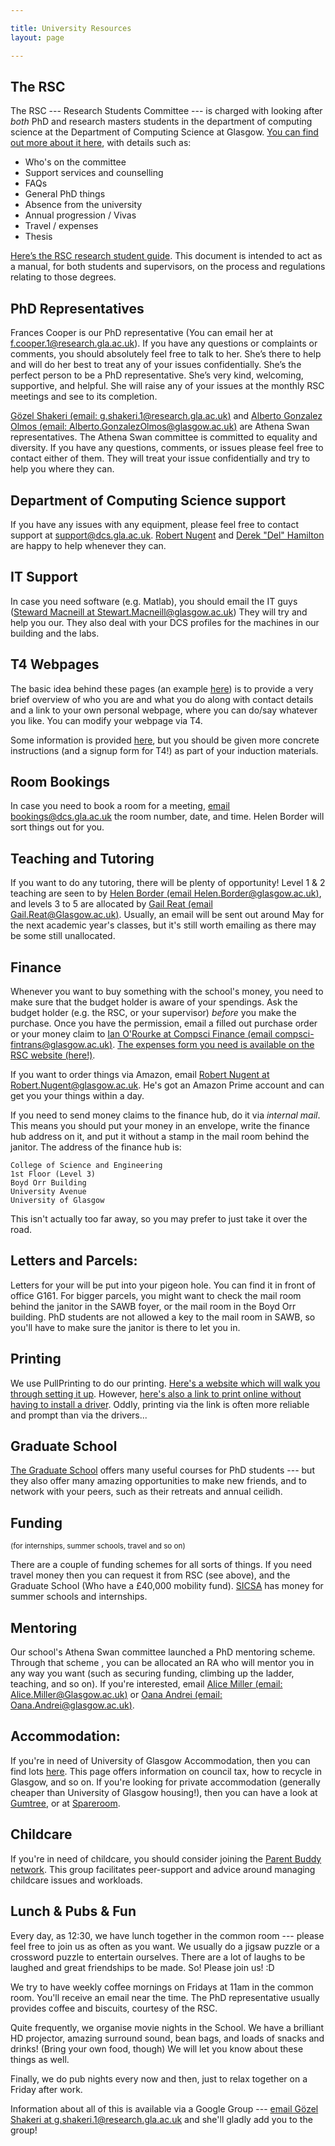 ```yaml
---

title: University Resources
layout: page

---
```


## The RSC

The RSC --- Research Students Committee --- is charged with looking after *both* PhD and research masters students in the department of computing science at the Department of Computing Science at Glasgow. [You can find out more about it here](https://www.gla.ac.uk/schools/computing/studentstaff/informationforstudents/researchstudents/), with details such as:

* Who's on the committee
* Support services and counselling
* FAQs
* General PhD things
* Absence from the university
* Annual progression / Vivas
* Travel / expenses
* Thesis

[Here’s the RSC research student guide](http://www.gla.ac.uk/media/media_510387_en.pdf). This document is intended to act as a manual, for both students and supervisors, on the process and regulations relating to those degrees. 

## PhD Representatives

Frances Cooper is our PhD representative (You can email her at [f.cooper.1@research.gla.ac.uk](mailto:f.cooper.1@research.gla.ac.uk)). If you have any questions or complaints or comments, you should absolutely feel free to talk to her. She’s there to help and will do her best to treat any of your issues confidentially. She’s the perfect person to be a PhD representative. She’s very kind, welcoming, supportive, and helpful. She will raise any of your issues at the monthly RSC meetings and see to its completion.

[Gözel Shakeri (email: g.shakeri.1@research.gla.ac.uk)](mailto:g.shakeri.1@research.gla.ac.uk) and [Alberto Gonzalez Olmos (email: Alberto.GonzalezOlmos@glasgow.ac.uk)](mailto:Alberto.GonzalezOlmos@glasgow.ac.uk) are Athena Swan representatives. The Athena Swan committee is committed to equality and diversity. If you have any questions, comments, or issues please feel free to contact either of them. They will treat your issue confidentially and try to help you where they can.

## Department of Computing Science support

If you have any issues with any equipment, please feel free to contact support at [support@dcs.gla.ac.uk](mailto:support@dcs.gla.ac.uk). [Robert Nugent](mailto:Robert.Nugent@glasgow.ac.uk) and [Derek "Del" Hamilton](mailto:Derek.Hamilton@glasgow.ac.uk) are happy to help whenever they can.

## IT Support

In case you need software (e.g. Matlab), you should email the IT guys ([Steward Macneill at Stewart.Macneill@glasgow.ac.uk](mailto:Stewart.Macneill@glasgow.ac.uk)) They will try and help you our. They also deal with your DCS profiles for the machines in our building and the labs. 

## T4 Webpages

The basic idea behind these pages (an example [here](https://www.gla.ac.uk/schools/computing/staff/muffycalder/)) is to provide a very brief overview of who you are and what you do along with contact details and a link to your own personal webpage, where you can do/say whatever you like. You can modify your webpage via T4.

Some information is provided [here](https://www.gla.ac.uk/it/catalogue/entry.php?id=ITS_WEBPUBLISHING&view=), but you should be given more concrete instructions (and a signup form for T4!) as part of your induction materials.


## Room Bookings

In case you need to book a room for a meeting, [email bookings@dcs.gla.ac.uk](mailto:bookings@dcs.gla.ac.uk) the room number, date, and time. Helen Border will sort things out for you.

## Teaching and Tutoring

If you want to do any tutoring, there will be plenty of opportunity! Level 1 & 2 teaching are seen to by [Helen Border (email Helen.Border@glasgow.ac.uk)](mailto:Helen.Border@glasgow.ac.uk), and levels 3 to 5 are allocated by [Gail Reat (email Gail.Reat@Glasgow.ac.uk)](mailto:Gail.Reat@glasgow.ac.uk). Usually, an email will be sent out around May for the next academic year's classes, but it's still worth emailing as there may be some still unallocated.

## Finance

Whenever you want to buy something with the school's money, you need to make sure that the budget holder is aware of your spendings. Ask the budget holder (e.g. the RSC, or your supervisor) *before* you make the purchase. Once you have the permission, email a filled out purchase order or your money claim to [Ian O'Rourke at Compsci Finance (email compsci-fintrans@glasgow.ac.uk)](mailto:compsci-fintrans@glasgow.ac.uk). [The expenses form you need is available on the RSC website (here!)](http://www.gla.ac.uk/schools/computing/studentstaff/informationforstudents/researchstudents/).

If you want to order things via Amazon, email [Robert Nugent at Robert.Nugent@glasgow.ac.uk](mailto:Robert.Nugent@glasgow.ac.uk). He's got an Amazon Prime account and can get you your things within a day.

If you need to send money claims to the finance hub, do it via *internal mail*. This means you should put your money in an envelope, write the finance hub address on it, and put it without a stamp in the mail room behind the janitor. The address of the finance hub is:

```
College of Science and Engineering
1st Floor (Level 3)
Boyd Orr Building
University Avenue
University of Glasgow
```

This isn't actually too far away, so you may prefer to just take it over the road.

## Letters and Parcels:

Letters for your will be put into your pigeon hole. You can find it in front of office G161. For bigger parcels, you might want to check the mail room behind the janitor in the SAWB foyer, or the mail room in the Boyd Orr building. PhD students are not allowed a key to the mail room in SAWB, so you'll have to make sure the janitor is there to let you in.

## Printing

We use PullPrinting to do our printing. [Here's a website which will walk you through setting it up](http://www.gla.ac.uk/myglasgow/it/studentclusters/printing/). However, [here's also a link to print online without having to install a driver](http://www.gla.ac.uk/myglasgow/it/studentclusters/printing/). Oddly, printing via the link is often more reliable and prompt than via the drivers...

## Graduate School

[The Graduate School](http://www.gla.ac.uk/colleges/scienceengineering/graduateschool/) offers many useful courses for PhD students --- but they also offer many amazing opportunities to make new friends, and to network with your peers, such as their retreats and annual ceilidh.

## Funding

<small>(for internships, summer schools, travel and so on)</small>

There are a couple of funding schemes for all sorts of things. If you need travel money then you can request it from RSC (see above), and the Graduate School (Who have a £40,000 mobility fund). [SICSA](http://www.sicsa.ac.uk/funding/students/) has money for summer schools and internships.

## Mentoring

Our school's Athena Swan committee launched a PhD mentoring scheme. Through that scheme , you can be allocated an RA who will mentor you in any way you want (such as securing funding, climbing up the ladder, teaching, and so on). If you're interested, email [Alice Miller (email: Alice.Miller@Glasgow.ac.uk)](mailto:Alice.Miller@glasgow.ac.uk) or [Oana Andrei (email: Oana.Andrei@glasgow.ac.uk)](mailto:Oana.Andrei@glasgow.ac.uk).

## Accommodation:

If you're in need of University of Glasgow Accommodation, then you can find lots [here](http://www.gla.ac.uk/postgraduate/accommodation/). This page offers information on council tax, how to recycle in Glasgow, and so on. If you're looking for private accommodation (generally cheaper than University of Glasgow housing!), then you can have a look at [Gumtree](http://gumtree.com/glasgow), or at [Spareroom](http://www.spareroom.co.uk/).

## Childcare

If you're in need of childcare, you should consider joining the [Parent Buddy network](http://www.gla.ac.uk/myglasgow/humanresources/equalitydiversity/athenaswan/parentscarers/parentbuddy/). This group facilitates peer-support and advice around managing childcare issues and workloads.

## Lunch & Pubs & Fun

Every day, as 12:30, we have lunch together in the common room --- please feel free to join us as often as you want. We usually do a jigsaw puzzle or a crossword puzzle to entertain ourselves. There are a lot of laughs to be laughed and great friendships to be made. So! Please join us! :D

We try to have weekly coffee mornings on Fridays at 11am in the common room. You'll receive an email near the time. The PhD representative usually provides coffee and biscuits, courtesy of the RSC.

Quite frequently, we organise movie nights in the School. We have a brilliant HD projector, amazing surround sound, bean bags, and loads of snacks and drinks! (Bring your own food, though) We will let you know about these things as well.

Finally, we do pub nights every now and then, just to relax together on a Friday after work.

Information about all of this is available via a Google Group --- [email Gözel Shakeri at g.shakeri.1@research.gla.ac.uk](mailto:g.shakeri.1@research.gla.ac.uk) and she'll gladly add you to the group!

